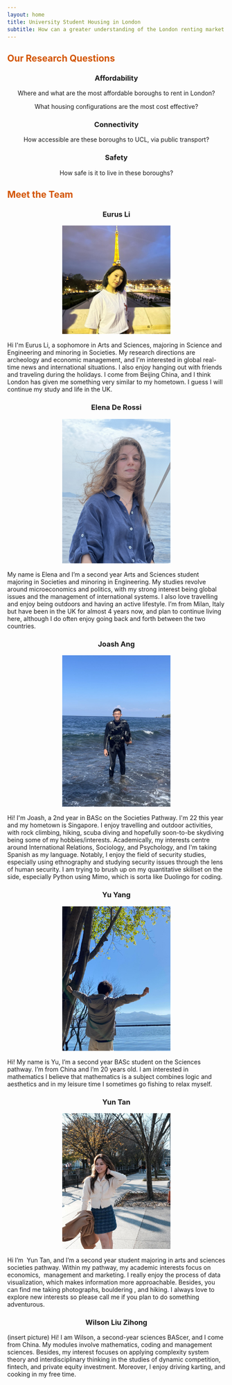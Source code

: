```yaml
---
layout: home
title: University Student Housing in London
subtitle: How can a greater understanding of the London renting market better inform students’ decision-making when looking for accommodation?
---
```

## <span style="color: #D35400 ;">Our Research Questions</span>

### <p align="center">Affordability</p>

<p align="center"> Where and what are the most affordable boroughs to rent in London? </p>
<p align="center"> What housing configurations are the most cost effective? </p>

### <p align="center">Connectivity</p>
<p align="center"> How accessible are these boroughs to UCL, via public transport? </p>

### <p align="center">Safety</p>
<p align="center"> How safe is it to live in these boroughs? </p>



## <span style="color: #D35400 ;">Meet the Team</span>

### <p align="center"> Eurus Li</p>
<p align="center"> <img src="img/PHOTO-2023-12-12-15-38-16.jpg" alt="Image Alt Text" width="250" /> </p>

Hi I'm Eurus Li, a sophomore in Arts and Sciences, majoring in Science and Engineering and minoring in Societies. My research directions are archeology and economic management, and I'm interested in global real-time news and international situations. I also enjoy hanging out with friends and traveling during the holidays. I come from Beijing China, and I think London has given me something very similar to my hometown. I guess I will continue my study and life in the UK.

### <p align="center"> Elena De Rossi </p>
<p align="center"> <img src="img/IMG_6865.jpeg" alt="Image Alt Text" width="250" /> </p>

My name is Elena and I’m a second year Arts and Sciences student majoring in Societies and minoring in Engineering. My studies revolve around microeconomics and politics, with my strong interest being global issues and the management of international systems. I also love travelling and enjoy being outdoors and having an active lifestyle. I’m from Milan, Italy but have been in the UK for almost 4 years now, and plan to continue living here, although I do often enjoy going back and forth between the two countries.

### <p align="center"> Joash Ang </p>
<p align="center"> <img src="img/Joash.jpeg" alt="Image Alt Text" width="250" /> </p>

Hi! I'm Joash, a 2nd year in BASc on the Societies Pathway. I'm 22 this year and my hometown is Singapore. I enjoy travelling and outdoor activities, with rock climbing, hiking, scuba diving and hopefully soon-to-be skydiving being some of my hobbies/interests. Academically, my interests centre around International Relations, Sociology, and Psychology, and I'm taking Spanish as my language. Notably, I enjoy the field of security studies, especially using ethnography and studying security issues through the lens of human security. I am trying to brush up on my quantitative skillset on the side, especially Python using Mimo, which is sorta like Duolingo for coding.

### <p align="center"> Yu Yang </p>
<p align="center"> <img src="img/PHOTO-2023-12-23-01-27-57.jpg" alt="Image Alt Text" width="250" /> </p>

Hi! My name is Yu, I’m a second year BASc student on the Sciences pathway. I’m from China and l’m 20 years old. l am interested in mathematics l believe that mathematics is a subject combines logic and aesthetics and in my leisure time I sometimes go fishing to relax myself.

### <p align="center"> Yun Tan </p>
<p align="center"> <img src="img/PHOTO-2024-01-10-20-39-26.jpg" alt="Image Alt Text" width="250" /> </p>

Hi I’m  Yun Tan, and I’m a second year student majoring in arts and sciences societies pathway. Within my pathway, my academic interests focus on economics,  management and marketing. I really enjoy the process of data visualization, which makes information more approachable. Besides, you can find me taking photographs, bouldering , and hiking. I always love to explore new interests so please call me if you plan to do something adventurous.

### <p align="center"> Wilson Liu Zihong </p>
(insert picture)
Hi! I am Wilson, a second-year sciences BAScer, and I come from China. My modules involve mathematics, coding and management sciences. Besides, my interest focuses on applying complexity system theory and interdisciplinary thinking in the studies of dynamic competition, fintech, and private equity investment. Moreover, I enjoy driving karting, and cooking in my free time.
